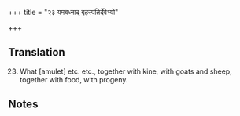 +++
title = "२३ यमबध्नाद् बृहस्पतिर्देवेभ्यो"

+++
## Translation
23. What \[amulet\] etc. etc., together with kine, with goats and sheep,  
together with food, with progeny.

## Notes

